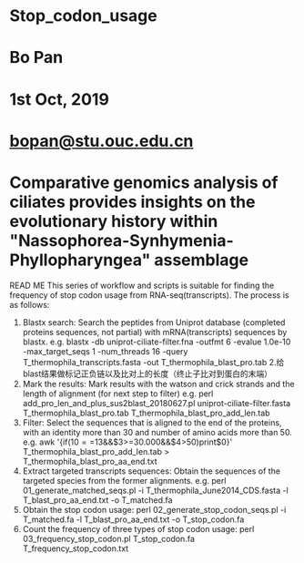 # Stop_codon_usage

# Bo Pan
# 1st Oct, 2019
# bopan@stu.ouc.edu.cn
# Comparative genomics analysis of ciliates provides insights on the evolutionary history within "Nassophorea-Synhymenia-Phyllopharyngea" assemblage

READ ME
This series of workflow and scripts is suitable for finding the frequency of stop codon usage from RNA-seq(transcripts). 
The process is as follows:

1. Blastx search:
Search the peptides from Uniprot database (completed proteins sequences, not partial) with mRNA(transcripts) sequences by blastx.
e.g. blastx -db uniprot-ciliate-filter.fna -outfmt 6 -evalue 1.0e-10 -max_target_seqs 1 -num_threads 16 -query T_thermophila_transcripts.fasta -out T_thermophila_blast_pro.tab
2.给blast结果做标记正负链以及比对上的长度（终止子比对到蛋白的末端）
2. Mark the results:
Mark results with the watson and crick strands and the length of alignment (for next step to filter)
e.g. perl add_pro_len_and_plus_sus2blast_20180627.pl uniprot-ciliate-filter.fasta T_thermophila_blast_pro.tab T_thermophila_blast_pro_add_len.tab
3. Filter:
Select the sequences that is aligned to the end of the proteins, with an identity more than 30 and number of amino acids more than 50.
e.g. awk '{if($10==$13&&$3>=30.000&&$4>50)print$0}' T_thermophila_blast_pro_add_len.tab > T_thermophila_blast_pro_aa_end.txt
4. Extract targeted transcripts sequences:
Obtain the sequences of the targeted species from the former alignments.
e.g. perl 01_generate_matched_seqs.pl -i T_thermophila_June2014_CDS.fasta -l T_blast_pro_aa_end.txt -o T_matched.fa
5. Obtain the stop codon usage:
perl 02_generate_stop_codon_seqs.pl -i T_matched.fa -l T_blast_pro_aa_end.txt -o T_stop_codon.fa
6. Count the frequency of three types of stop codon usage:
perl 03_frequency_stop_codon.pl T_stop_codon.fa T_frequency_stop_codon.txt
